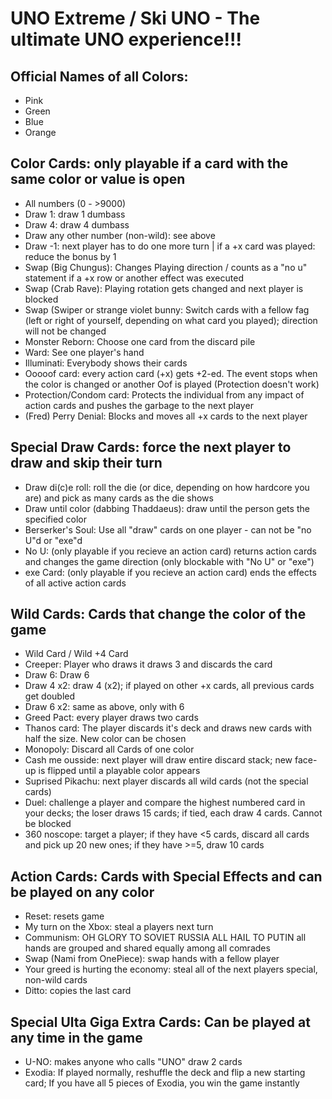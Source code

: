 UNO Extreme / Ski UNO - The ultimate UNO experience!!!
==============================

Official Names of all Colors: 
-----------------------------
- Pink
- Green
- Blue
- Orange

Color Cards: only playable if a card with the same color or value is open
-------------------------------------------------------------------------
- All numbers (0 - >9000)
- Draw 1: draw 1 dumbass
- Draw 4: draw 4 dumbass
- Draw any other number (non-wild): see above
- Draw -1: next player has to do one more turn | if a +x card was played: reduce the bonus by 1
- Swap (Big Chungus): Changes Playing direction / counts as a "no u" statement if a +x row or another effect was executed
- Swap (Crab Rave): Playing rotation gets changed and next player is blocked
- Swap (Swiper or strange violet bunny: Switch cards with a fellow fag (left or right of yourself, depending on what card you played); direction will not be changed
- Monster Reborn: Choose one card from the discard pile
- Ward: See one player's hand
- Illuminati: Everybody shows their cards
- Ooooof card: every action card (+x) gets +2-ed. The event stops when the color is changed or another Oof is played (Protection doesn't work)
- Protection/Condom card: Protects the individual from any impact of action cards and pushes the garbage to the next player
- (Fred) Perry Denial: Blocks and moves all +x cards to the next player

Special Draw Cards: force the next player to draw and skip their turn
---------------------------------------------------------------------
- Draw di(c)e roll: roll the die (or dice, depending on how hardcore you are) and pick as many cards as the die shows
- Draw until color (dabbing Thaddaeus): draw until the person gets the specified color
- Berserker's Soul: Use all "draw" cards on one player - can not be "no U"d or "exe"d
- No U: (only playable if you recieve an action card) returns action cards and changes the game direction (only blockable with "No U" or "exe")
- exe Card: (only playable if you recieve an action card) ends the effects of all active action cards

Wild Cards: Cards that change the color of the game
---------------------------------------------------
- Wild Card / Wild +4 Card
- Creeper: Player who draws it draws 3 and discards the card
- Draw 6: Draw 6
- Draw 4 x2: draw 4 (x2); if played on other +x cards, all previous cards get doubled
- Draw 6 x2: same as above, only with 6
- Greed Pact: every player draws two cards
- Thanos card: The player discards it's deck and draws new cards with half the size. New color can be chosen
- Monopoly: Discard all Cards of one color
- Cash me ousside: next player will draw entire discard stack; new face-up is flipped until a playable color appears
- Suprised Pikachu: next player discards all wild cards (not the special cards)
- Duel: challenge a player and compare the highest numbered card in your decks; the loser draws 15 cards; if tied, each draw 4 cards. Cannot be blocked
- 360 noscope: target a player; if they have <5 cards, discard all cards and pick up 20 new ones; if they have >=5, draw 10 cards

Action Cards: Cards with Special Effects and can be played on any color
-----------------------------------------------------------------------
- Reset: resets game
- My turn on the Xbox: steal a players next turn
- Communism: OH GLORY TO SOVIET RUSSIA ALL HAIL TO PUTIN all hands are grouped and shared equally among all comrades
- Swap (Nami from OnePiece): swap hands with a fellow player
- Your greed is hurting the economy: steal all of the next players special, non-wild cards
- Ditto: copies the last card

Special Ulta Giga Extra Cards: Can be played at any time in the game
--------------------------------------------------------------------
- U-NO: makes anyone who calls "UNO" draw 2 cards
- Exodia: If played normally, reshuffle the deck and flip a new starting card; If you have all 5 pieces of Exodia, you win the game instantly

